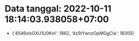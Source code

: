 # Data tanggal: 2022-10-11 18:14:03.938058+07:00

* {'4546xlxGXU1U0Knl': 1862, '4z5tYwnzOpMGgCla': 18305}
